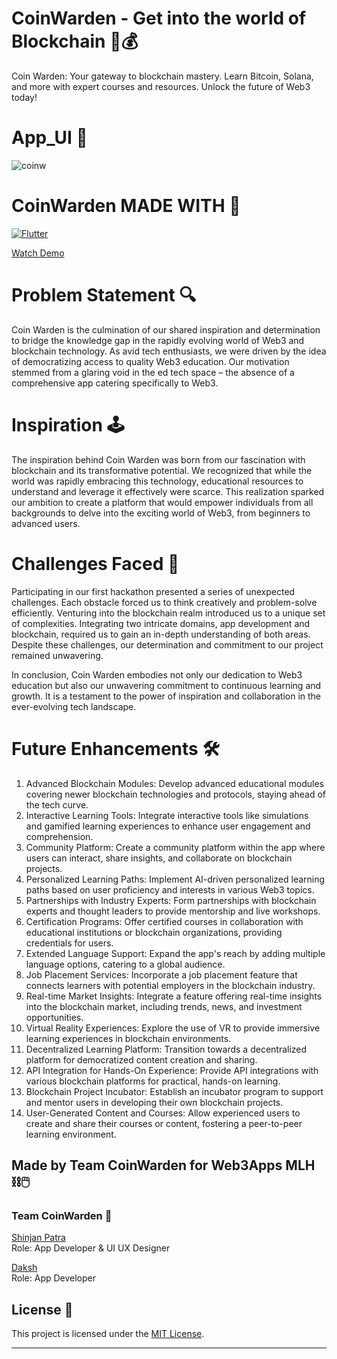 # CoinWarden - Get into the world of Blockchain 💱💰

Coin Warden: Your gateway to blockchain mastery. Learn Bitcoin, Solana, and more with expert courses and resources. Unlock the future of Web3 today!

# App_UI 📱
 ![coinw](https://github.com/flaminshinjan/coinwarden/assets/116586681/f3f42dc9-4395-4413-a8b6-82c53cbf10d3)

# CoinWarden MADE WITH 💙

[![Flutter](https://img.shields.io/badge/Flutter-2.0-blue.svg?logo=flutter&logoColor=white&color=02569B)](https://flutter.dev)

[Watch Demo](https://youtu.be/71n4yh4qr4Y)

# Problem Statement 🔍

Coin Warden is the culmination of our shared inspiration and determination to bridge the knowledge gap in the rapidly evolving world of Web3 and blockchain technology. As avid tech enthusiasts, we were driven by the idea of democratizing access to quality Web3 education. Our motivation stemmed from a glaring void in the ed tech space – the absence of a comprehensive app catering specifically to Web3.


# Inspiration 🕹

The inspiration behind Coin Warden was born from our fascination with blockchain and its transformative potential. We recognized that while the world was rapidly embracing this technology, educational resources to understand and leverage it effectively were scarce. This realization sparked our ambition to create a platform that would empower individuals from all backgrounds to delve into the exciting world of Web3, from beginners to advanced users.

# Challenges Faced 🔬

Participating in our first hackathon presented a series of unexpected challenges. Each obstacle forced us to think creatively and problem-solve efficiently.
Venturing into the blockchain realm introduced us to a unique set of complexities. Integrating two intricate domains, app development and blockchain, required us to gain an in-depth understanding of both areas. Despite these challenges, our determination and commitment to our project remained unwavering.

In conclusion, Coin Warden embodies not only our dedication to Web3 education but also our unwavering commitment to continuous learning and growth. It is a testament to the power of inspiration and collaboration in the ever-evolving tech landscape.

# Future Enhancements 🛠

1. Advanced Blockchain Modules: Develop advanced educational modules covering newer blockchain technologies and protocols, staying ahead of the tech curve.
2. Interactive Learning Tools: Integrate interactive tools like simulations and gamified learning experiences to enhance user engagement and comprehension.
3. Community Platform: Create a community platform within the app where users can interact, share insights, and collaborate on blockchain projects.
4. Personalized Learning Paths: Implement AI-driven personalized learning paths based on user proficiency and interests in various Web3 topics.
5. Partnerships with Industry Experts: Form partnerships with blockchain experts and thought leaders to provide mentorship and live workshops.
6. Certification Programs: Offer certified courses in collaboration with educational institutions or blockchain organizations, providing credentials for users.
7. Extended Language Support: Expand the app's reach by adding multiple language options, catering to a global audience.
8. Job Placement Services: Incorporate a job placement feature that connects learners with potential employers in the blockchain industry.
9. Real-time Market Insights: Integrate a feature offering real-time insights into the blockchain market, including trends, news, and investment opportunities.
10. Virtual Reality Experiences: Explore the use of VR to provide immersive learning experiences in blockchain environments.
11. Decentralized Learning Platform: Transition towards a decentralized platform for democratized content creation and sharing.
12. API Integration for Hands-On Experience: Provide API integrations with various blockchain platforms for practical, hands-on learning.
13. Blockchain Project Incubator: Establish an incubator program to support and mentor users in developing their own blockchain projects.
14. User-Generated Content and Courses: Allow experienced users to create and share their courses or content, fostering a peer-to-peer learning environment.

## Made by Team CoinWarden for Web3Apps MLH ⛓🖱

### Team CoinWarden 🐺

[Shinjan Patra](https://github.com/flaminshinjan) <br>Role: App Developer & UI UX Designer

[Daksh](https://github.com/daksh1205)      <br>Role: App Developer



## License 📜

This project is licensed under the [MIT License](LICENSE).

---



